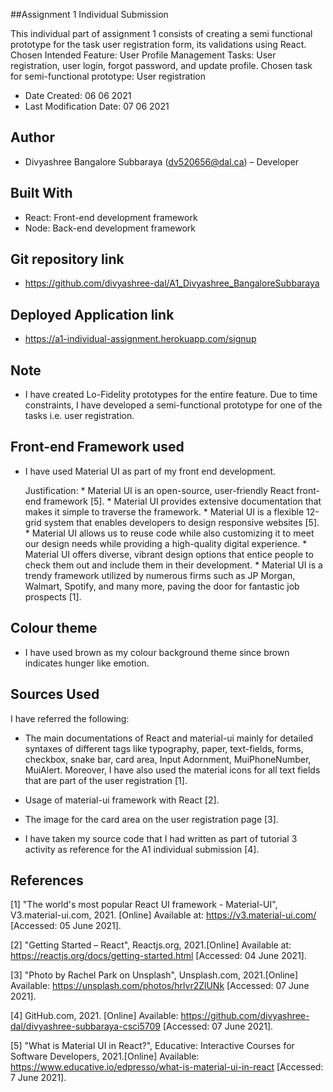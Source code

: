 ##Assignment 1 Individual Submission

This individual part of assignment 1 consists of creating a semi functional prototype for the task user registration form, its validations using React.
Chosen Intended Feature: User Profile Management
Tasks: User registration, user login, forgot password, and update profile.
Chosen task for semi-functional prototype: User registration 

* Date Created: 06 06 2021
* Last Modification Date: 07 06 2021


## Author

* Divyashree Bangalore Subbaraya (dv520656@dal.ca) – Developer 


## Built With

* React: Front-end development framework
* Node: Back-end development framework


## Git repository link

* https://github.com/divyashree-dal/A1_Divyashree_BangaloreSubbaraya


## Deployed Application link

* https://a1-individual-assignment.herokuapp.com/signup


## Note

* I have created Lo-Fidelity prototypes for the entire feature. Due to time constraints, I have developed a semi-functional prototype for one of the tasks i.e. user registration.


## Front-end Framework used

* I have used Material UI as part of my front end development.

  Justification: 
		 * Material UI is an open-source, user-friendly React front-end framework [5].
		 * Material UI provides extensive documentation that makes it simple to traverse the framework. 
		 * Material UI is a flexible 12-grid system that enables developers to design responsive websites [5]. 
		 * Material UI allows us to reuse code while also customizing it to meet our design needs while providing a high-quality digital experience. 
		 * Material UI offers diverse, vibrant design options that entice people to check them out and include them in their development.
		 * Material UI is a trendy framework utilized by numerous firms such as JP Morgan, Walmart, Spotify, and many more, paving the door for fantastic job prospects [1].


## Colour theme

* I have used brown as my colour background theme since brown indicates hunger like emotion.  


## Sources Used

I have referred the following:

* The main documentations of React and material-ui mainly for detailed syntaxes of different tags like typography, paper, text-fields, forms, checkbox, snake bar, card area, Input Adornment, MuiPhoneNumber, MuiAlert. Moreover, I have also used the material icons for all text fields that are part of the user registration [1].

* Usage of material-ui framework with React [2].  

* The image for the card area on the user registration page [3]. 

* I have taken my source code that I had written as part of tutorial 3 activity as reference for the A1 individual submission [4]. 


## References

[1] "The world's most popular React UI framework - Material-UI", V3.material-ui.com, 2021. [Online] Available at: <https://v3.material-ui.com/> [Accessed: 05 June 2021].

[2] "Getting Started – React", Reactjs.org, 2021.[Online] Available at: <https://reactjs.org/docs/getting-started.html> [Accessed: 04 June 2021].

[3] "Photo by Rachel Park on Unsplash", Unsplash.com, 2021.[Online] Available: <https://unsplash.com/photos/hrlvr2ZlUNk> [Accessed: 07 June 2021].

[4] GitHub.com, 2021. [Online] Available: <https://github.com/divyashree-dal/divyashree-subbaraya-csci5709> [Accessed: 07 June 2021].

[5] "What is Material UI in React?", Educative: Interactive Courses for Software Developers, 2021.[Online] Available: <https://www.educative.io/edpresso/what-is-material-ui-in-react> [Accessed: 7 June 2021].

